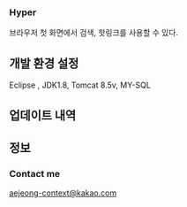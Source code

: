 ### Hyper
브라우저 첫 화면에서 검색, 핫링크를 사용할 수 있다.

## 개발 환경 설정
Eclipse , JDK1.8, Tomcat 8.5v, MY-SQL

## 업데이트 내역


## 정보


### Contact me
aejeong-context@kakao.com
